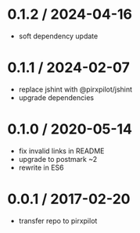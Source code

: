 
0.1.2 / 2024-04-16
==================

 * soft dependency update

0.1.1 / 2024-02-07
==================

 * replace jshint with @pirxpilot/jshint
 * upgrade dependencies

0.1.0 / 2020-05-14
==================

 * fix invalid links in README
 * upgrade to postmark ~2
 * rewrite in ES6

0.0.1 / 2017-02-20
==================

 * transfer repo to pirxpilot

